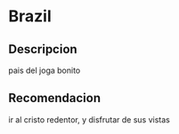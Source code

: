 # Brazil

## Descripcion 

pais del joga bonito 

## Recomendacion

ir al cristo redentor, y disfrutar de sus vistas